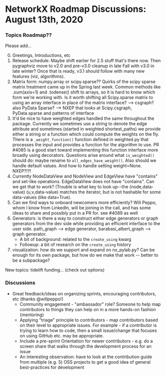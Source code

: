 # NetworkX Roadmap Discussions:  August 13th, 2020

### Topics  Roadmap??

Please add...

0. Greetings, Introductions, etc
1. Release schedule: Maybe shift earlier for 2.5 stuff that's there now. Then pygraphviz move to v2.0 and pre-v3.0 cleanup in late Fall with v3.0 in late winter?  Once that is ready, v3.1 should follow with many new features (viz, algorithms).
2. Matrix form:  numpy.array or scipy.sparse??   Quirks of the scipy sparse matrix treatment came up in the Spring last week. Common methods like .sum(axis=1) and .todense() shift to arrays, so it is hard to know which form we're working with.  Is it worth shifting all Scipy.sparse matrix to using an array interface in place of the matrix interface? --> csgraph? also PyData Sparse? --> NXEP that looks at Scipy.csgraph, PyData.sparse and patterns of interface 
4. It'd be nice to have weighted edges handled the same throughout the package. Currently we sometimes use a string to denote the edge attribute and sometimes (started in weighted shortest_paths) we provide either a string or a function which could compute the weights on the fly. There is a `_weight_function()` function defined in weighted.py that processes the input and provides a function for the algorithm to use.  PR #4085 is a good start toward implementing this function interface more broadly using decorators.  Questions arise around what ```is_weighted()``` should do: maybe rename to ```all_edges_have_weight()```. Also should we handle default values. And how to handle setting weight=None.  NXEP?!?!
5. Currently NodeDataView and NodeView and EdgeView have "contains" and set-like operations. EdgeDataView does not have "contains". Can we get that to work? (Trouble is what key to look up--the (node,data-value) (u,v,data-value) matches the iterator, but is not hashable for some data-values (like data=True).
6. Can we find ways to onboard newcomers more efficiently? Will Peppo, whom I know from LinkedIn, will be joining in the call, and has some ideas to share and possibly put in a PR for. see #4089 as well
7. Generators:  is there a way to construct either edge generators or graph generators from the dev side while providing an efficient interface to the user side. path_graph --> edge generator, barabasi_albert_graph --> graph generator.
   - A bit of background: related to the `create_using` kwarg
   - Followup: a bit of research on the `create_using` history
8. visualization: how do we support and expand on nx_pylab.py? Can be enough for its own package, but how do we make that work -- better to be a subpackage?

New topics: tidelift funding... (check out options)

### Discussions

 - Great feedback/ideas on organizing sprints, encouraging contributors, etc (thanks @willpeppo!)
   * Community engagement - "ambassador" role? Someone to help map contributors to things they can help on in a more hands-on fashion (mentoring)
   * Applying "triage" principle to contributors - map contributors based on their level to appropriate issues. For example - if a contributor is trying to learn how to code, then a small issue/change that focuses on using GitHub etc. may be appropriate.
   * Include a pre-sprint Orientation for newer contributors - e.g. do a screen share that walks through the development process for an issue
   * An interesting observation: have to look at the contribution guide from multiple (e.g. 5) OSS projects to get a good idea of general best-practices for development

[^1]: Please provide feedback on your preferred platform for online sprints. We're open to trying different platforms with the ultimate goal of finding a platform that is accessible to all users.